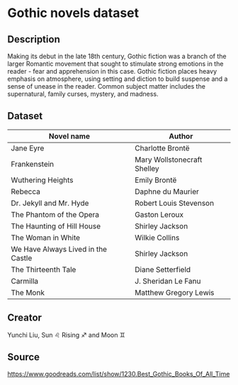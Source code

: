 # Gothic novels dataset

## Description
Making its debut in the late 18th century, Gothic fiction was a branch of the larger Romantic movement that sought to stimulate strong emotions in the reader - fear and apprehension in this case. Gothic fiction places heavy emphasis on atmosphere, using setting and diction to build suspense and a sense of unease in the reader. Common subject matter includes the supernatural, family curses, mystery, and madness.

## Dataset
|Novel name|Author|
|---|---|
|Jane Eyre|Charlotte Brontë|
|Frankenstein|Mary Wollstonecraft Shelley|
|Wuthering Heights|Emily Brontë|
|Rebecca|Daphne du Maurier|
|Dr. Jekyll and Mr. Hyde|Robert Louis Stevenson|
|The Phantom of the Opera|Gaston Leroux|
|The Haunting of Hill House|Shirley Jackson|
|The Woman in White|Wilkie Collins|
|We Have Always Lived in the Castle|Shirley Jackson|
|The Thirteenth Tale|Diane Setterfield|
|Carmilla|J. Sheridan Le Fanu|
|The Monk|Matthew Gregory Lewis|


## Creator 
Yunchi Liu, Sun :leo: Rising ♐ and Moon :gemini: 

## Source 
https://www.goodreads.com/list/show/1230.Best_Gothic_Books_Of_All_Time
